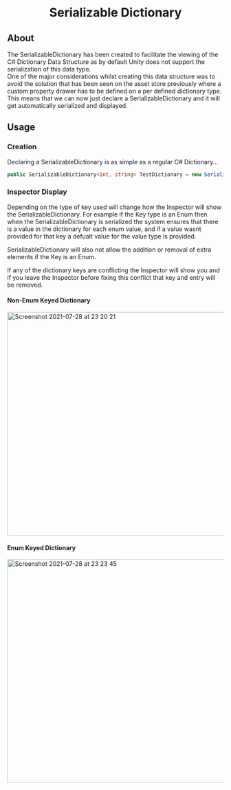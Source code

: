 <h1 align="center">Serializable Dictionary</h1>

## About

The SerializableDictionary has been created to facilitate the viewing of the C# Dictionary Data Structure as by default Unity does not support the serialization of this data type.<br>
One of the major considerations whilst creating this data structure was to avoid the solution that has been seen on the asset store previously where a custom property drawer has to be defined on a per defined dictionary type.<br>
This means that we can now just declare a SerializableDictionary and it will get automatically serialized and displayed.

## Usage <a name = "usage"></a>

### Creation

Declaring a SerializableDictionary is as simple as a regular C# Dictionary...

```c#
public SerializableDictionary<int, string> TestDictionary = new SerializableDictionary();
```

### Inspector Display

Depending on the type of key used will change how the Inspector will show the SerializableDictionary. For example if the Key type is an Enum then when the SerializableDictionary is serialized the system ensures that there is a value in the dictionary for each enum value, and if a value wasnt provided for that key a defualt value for the value type is provided.

SerializableDictionary will also not allow the addition or removal of extra elements if the Key is an Enum.

If any of the dictionary keys are conflicting the Inspector will show you and if you leave the Inspector before fixing this conflict that key and entry will be removed.


#### Non-Enum Keyed Dictionary

<img width="520" alt="Screenshot 2021-07-28 at 23 20 21" src="https://user-images.githubusercontent.com/24227709/127403691-465c1671-acf6-406c-9a29-888310ff7797.png">

#### Enum Keyed Dictionary

<img width="520" alt="Screenshot 2021-07-28 at 23 23 45" src="https://user-images.githubusercontent.com/24227709/127403940-af092de8-724a-4d1e-98e6-97e9c8eda84b.png">
